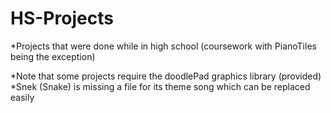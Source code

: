 # HS-Projects
*Projects that were done while in high school (coursework with PianoTiles being the exception)

*Note that some projects require the doodlePad graphics library (provided)
*Snek (Snake) is missing a file for its theme song which can be replaced easily
